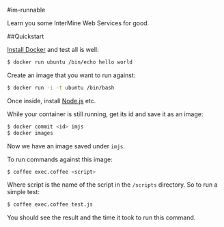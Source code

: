 #im-runnable

Learn you some InterMine Web Services for good.

##Quickstart

[Install Docker](https://www.docker.io/gettingstarted/) and test all is well:

```bash
$ docker run ubuntu /bin/echo hello world
```

Create an image that you want to run against:

```bash
$ docker run -i -t ubuntu /bin/bash
```

Once inside, install [Node.js](https://github.com/joyent/node/wiki/Installing-Node.js-via-package-manager) etc.

While your container is still running, get its id and save it as an image:

```bash
$ docker commit <id> imjs
$ docker images
```

Now we have an image saved under `imjs`.

To run commands against this image:

```bash
$ coffee exec.coffee <script>
```

Where script is the name of the script in the `/scripts` directory. So to run a simple test:

```bash
$ coffee exec.coffee test.js
```

You should see the result and the time it took to run this command.